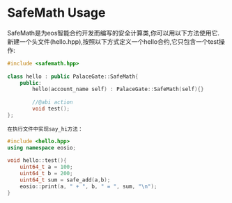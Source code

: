 # SafeMath Usage
SafeMath是为eos智能合约开发而编写的安全计算类,你可以用以下方法使用它.
新建一个头文件(hello.hpp),按照以下方式定义一个hello合约,它只包含一个test操作:
```cpp
#include <safemath.hpp>
	
class hello : public PalaceGate::SafeMath{
	public:
		hello(account_name self) : PalaceGate::SafeMath(self){}
			
		//@abi action
		void test();
};		
```
	在执行文件中实现say_hi方法：
```cpp
#include <hello.hpp>
using namespace eosio;
	
void hello::test(){
	uint64_t a = 100;
	uint64_t b = 200;
	uint64_t sum = safe_add(a,b);
	eosio::print(a, " + ", b, " = ", sum, "\n");
}
```
	
